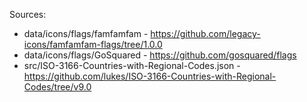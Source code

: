 Sources:
- data/icons/flags/famfamfam - https://github.com/legacy-icons/famfamfam-flags/tree/1.0.0
- data/icons/flags/GoSquared - https://github.com/gosquared/flags
- src/ISO-3166-Countries-with-Regional-Codes.json - https://github.com/lukes/ISO-3166-Countries-with-Regional-Codes/tree/v9.0
